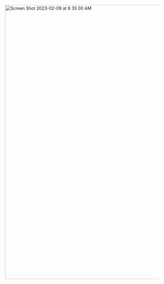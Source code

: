 <img width="897" alt="Screen Shot 2023-02-09 at 9 35 00 AM" src="https://user-images.githubusercontent.com/111830898/217877912-704b00c7-a15d-4dc2-9d86-f12992d1df69.png">
